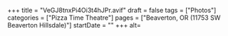 +++
title = "VeGJ8tnxPi4Oi3t4hJPr.avif"
draft = false
tags = ["Photos"]
categories = ["Pizza Time Theatre"]
pages = ["Beaverton, OR (11753 SW Beaverton Hillsdale)"]
startDate = ""
+++
alt=
